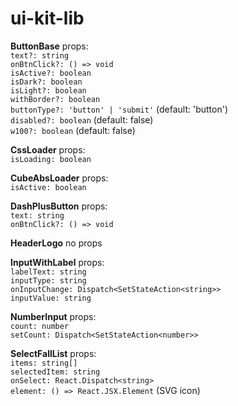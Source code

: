 # ui-kit-lib

**ButtonBase** props:  
`text?: string`  
`onBtnClick?: () => void`  
`isActive?: boolean`  
`isDark?: boolean`  
`isLight?: boolean`  
`withBorder?: boolean`  
`buttonType?: 'button' | 'submit'` (default: 'button')  
`disabled?: boolean` (default: false)  
`w100?: boolean` (default: false)

**CssLoader** props:  
`isLoading: boolean`

**CubeAbsLoader** props:  
`isActive: boolean`

**DashPlusButton** props:  
`text: string`  
`onBtnClick?: () => void`

**HeaderLogo** no props

**InputWithLabel** props:  
`labelText: string`  
`inputType: string`  
`onInputChange: Dispatch<SetStateAction<string>>`  
`inputValue: string`

**NumberInput** props:  
`count: number`  
`setCount: Dispatch<SetStateAction<number>>`

**SelectFallList** props:  
`items: string[]`  
`selectedItem: string`  
`onSelect: React.Dispatch<string>`  
`element: () => React.JSX.Element` (SVG icon)
